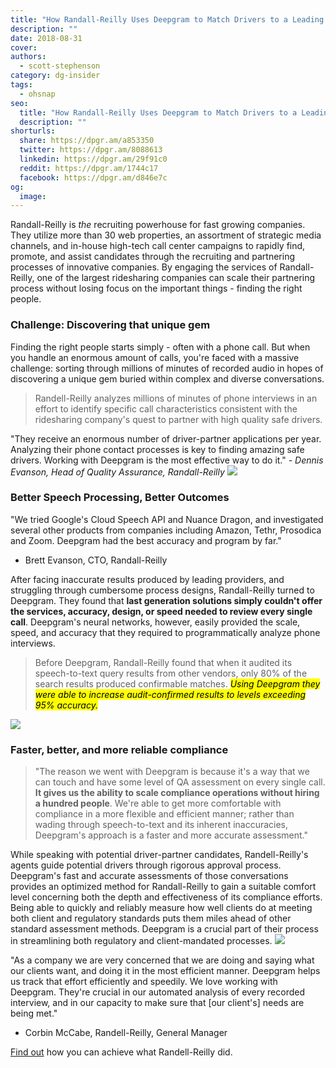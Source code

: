 ```yaml
---
title: "How Randall-Reilly Uses Deepgram to Match Drivers to a Leading Ridesharing Company"
description: ""
date: 2018-08-31
cover: 
authors:
  - scott-stephenson
category: dg-insider
tags:
  - ohsnap
seo:
  title: "How Randall-Reilly Uses Deepgram to Match Drivers to a Leading Ridesharing Company"
  description: ""
shorturls:
  share: https://dpgr.am/a853350
  twitter: https://dpgr.am/8088613
  linkedin: https://dpgr.am/29f91c0
  reddit: https://dpgr.am/1744c17
  facebook: https://dpgr.am/d846e7c
og:
  image: 
---
```


Randall-Reilly is _the_ recruiting powerhouse for fast growing companies. They utilize more than 30 web properties, an assortment of strategic media channels, and in-house high-tech call center campaigns to rapidly find, promote, and assist candidates through the recruiting and partnering processes of innovative companies. By engaging the services of Randall-Reilly, one of the largest ridesharing companies can scale their partnering process without losing focus on the important things - finding the right people.

### Challenge: Discovering that unique gem

Finding the right people starts simply - often with a phone call. But when you handle an enormous amount of calls, you're faced with a massive challenge: sorting through millions of minutes of recorded audio in hopes of discovering a unique gem buried within complex and diverse conversations.

> Randell-Reilly analyzes millions of minutes of phone interviews in an effort to identify specific call characteristics consistent with the ridesharing company's quest to partner with high quality safe drivers.

"They receive an enormous number of driver-partner applications per year. Analyzing their phone contact processes is key to finding amazing safe drivers. Working with Deepgram is the most effective way to do it." _- Dennis Evanson, Head of Quality Assurance, Randall-Reilly_ ![](/content/images/2018/02/stefan-stefancik-257625-unsplash.jpg)

### Better Speech Processing, Better Outcomes

"We tried Google's Cloud Speech API and Nuance Dragon, and investigated several other products from companies including Amazon, Tethr, Prosodica and Zoom. Deepgram had the best accuracy and program by far."

- Brett Evanson, CTO, Randall-Reilly



After facing inaccurate results produced by leading providers, and struggling through cumbersome process designs, Randall-Reilly turned to Deepgram. They found that **last generation solutions simply couldn't offer the services, accuracy, design, or speed needed to review every single call**. Deepgram's neural networks, however, easily provided the scale, speed, and accuracy that they required to programmatically analyze phone interviews.

> Before Deepgram, Randall-Reilly found that when it audited its speech-to-text query results from other vendors, only 80% of the search results produced confirmable matches. <mark>_Using Deepgram they were able to increase audit-confirmed results to levels exceeding 95% accuracy._</mark>

![](/content/images/2018/02/rawpixel-com-284730-unsplash-1.jpg)

### Faster, better, and more reliable compliance

> "The reason we went with Deepgram is because it's a way that we can touch and have some level of QA assessment on every single call. **It gives us the ability to scale compliance operations without hiring a hundred people**. We're able to get more comfortable with compliance in a more flexible and efficient manner; rather than wading through speech-to-text and its inherent inaccuracies, Deepgram's approach is a faster and more accurate assessment."

While speaking with potential driver-partner candidates, Randell-Reilly's agents guide potential drivers through rigorous approval process. Deepgram's fast and accurate assessments of those conversations provides an optimized method for Randall-Reilly to gain a suitable comfort level concerning both the depth and effectiveness of its compliance efforts. Being able to quickly and reliably measure how well clients do at meeting both client and regulatory standards puts them miles ahead of other standard assessment methods. Deepgram is a crucial part of their process in streamlining both regulatory and client-mandated processes. ![](/content/images/2018/02/why-kei-51455-unsplash.jpg)

"As a company we are very concerned that we are doing and saying what our clients want, and doing it in the most efficient manner. Deepgram helps us track that effort efficiently and speedily. We love working with Deepgram. They're crucial in our automated analysis of every recorded interview, and in our capacity to make sure that [our client's] needs are being met."

- Corbin McCabe, Randell-Reilly, General Manager



[Find out](https://deepgram.com/) how you can achieve what Randell-Reilly did.
